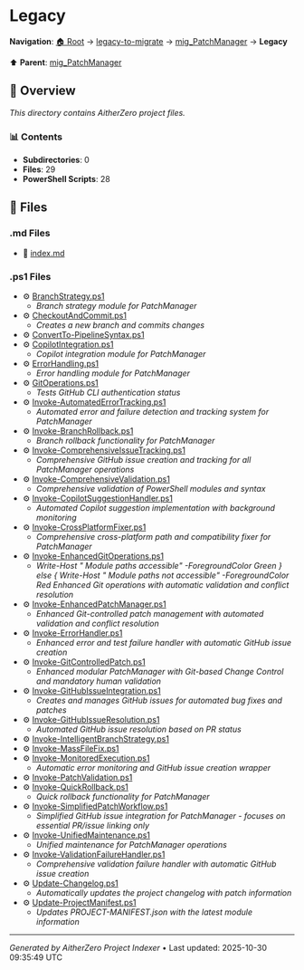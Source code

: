# Legacy

**Navigation**: [🏠 Root](../../../index.md) → [legacy-to-migrate](../../index.md) → [mig_PatchManager](../index.md) → **Legacy**

⬆️ **Parent**: [mig_PatchManager](../index.md)

## 📖 Overview

*This directory contains AitherZero project files.*

### 📊 Contents

- **Subdirectories**: 0
- **Files**: 29
- **PowerShell Scripts**: 28

## 📄 Files

### .md Files

- 📝 [index.md](./index.md)

### .ps1 Files

- ⚙️ [BranchStrategy.ps1](./BranchStrategy.ps1)
  - *Branch strategy module for PatchManager*
- ⚙️ [CheckoutAndCommit.ps1](./CheckoutAndCommit.ps1)
  - *Creates a new branch and commits changes*
- ⚙️ [ConvertTo-PipelineSyntax.ps1](./ConvertTo-PipelineSyntax.ps1)
- ⚙️ [CopilotIntegration.ps1](./CopilotIntegration.ps1)
  - *Copilot integration module for PatchManager*
- ⚙️ [ErrorHandling.ps1](./ErrorHandling.ps1)
  - *Error handling module for PatchManager*
- ⚙️ [GitOperations.ps1](./GitOperations.ps1)
  - *Tests GitHub CLI authentication status*
- ⚙️ [Invoke-AutomatedErrorTracking.ps1](./Invoke-AutomatedErrorTracking.ps1)
  - *Automated error and failure detection and tracking system for PatchManager*
- ⚙️ [Invoke-BranchRollback.ps1](./Invoke-BranchRollback.ps1)
  - *Branch rollback functionality for PatchManager*
- ⚙️ [Invoke-ComprehensiveIssueTracking.ps1](./Invoke-ComprehensiveIssueTracking.ps1)
  - *Comprehensive GitHub issue creation and tracking for all PatchManager operations*
- ⚙️ [Invoke-ComprehensiveValidation.ps1](./Invoke-ComprehensiveValidation.ps1)
  - *Comprehensive validation of PowerShell modules and syntax*
- ⚙️ [Invoke-CopilotSuggestionHandler.ps1](./Invoke-CopilotSuggestionHandler.ps1)
  - *Automated Copilot suggestion implementation with background monitoring*
- ⚙️ [Invoke-CrossPlatformFixer.ps1](./Invoke-CrossPlatformFixer.ps1)
  - *Comprehensive cross-platform path and compatibility fixer for PatchManager*
- ⚙️ [Invoke-EnhancedGitOperations.ps1](./Invoke-EnhancedGitOperations.ps1)
  - *Write-Host "  Module paths accessible" -ForegroundColor Green } else { Write-Host "  Module paths not accessible" -ForegroundColor Red   Enhanced Git operations with automatic validation and conflict resolution*
- ⚙️ [Invoke-EnhancedPatchManager.ps1](./Invoke-EnhancedPatchManager.ps1)
  - *Enhanced Git-controlled patch management with automated validation and conflict resolution*
- ⚙️ [Invoke-ErrorHandler.ps1](./Invoke-ErrorHandler.ps1)
  - *Enhanced error and test failure handler with automatic GitHub issue creation*
- ⚙️ [Invoke-GitControlledPatch.ps1](./Invoke-GitControlledPatch.ps1)
  - *Enhanced modular PatchManager with Git-based Change Control and mandatory human validation*
- ⚙️ [Invoke-GitHubIssueIntegration.ps1](./Invoke-GitHubIssueIntegration.ps1)
  - *Creates and manages GitHub issues for automated bug fixes and patches*
- ⚙️ [Invoke-GitHubIssueResolution.ps1](./Invoke-GitHubIssueResolution.ps1)
  - *Automated GitHub issue resolution based on PR status*
- ⚙️ [Invoke-IntelligentBranchStrategy.ps1](./Invoke-IntelligentBranchStrategy.ps1)
- ⚙️ [Invoke-MassFileFix.ps1](./Invoke-MassFileFix.ps1)
- ⚙️ [Invoke-MonitoredExecution.ps1](./Invoke-MonitoredExecution.ps1)
  - *Automatic error monitoring and GitHub issue creation wrapper*
- ⚙️ [Invoke-PatchValidation.ps1](./Invoke-PatchValidation.ps1)
- ⚙️ [Invoke-QuickRollback.ps1](./Invoke-QuickRollback.ps1)
  - *Quick rollback functionality for PatchManager*
- ⚙️ [Invoke-SimplifiedPatchWorkflow.ps1](./Invoke-SimplifiedPatchWorkflow.ps1)
  - *Simplified GitHub issue integration for PatchManager - focuses on essential PR/issue linking only*
- ⚙️ [Invoke-UnifiedMaintenance.ps1](./Invoke-UnifiedMaintenance.ps1)
  - *Unified maintenance for PatchManager operations*
- ⚙️ [Invoke-ValidationFailureHandler.ps1](./Invoke-ValidationFailureHandler.ps1)
  - *Comprehensive validation failure handler with automatic GitHub issue creation*
- ⚙️ [Update-Changelog.ps1](./Update-Changelog.ps1)
  - *Automatically updates the project changelog with patch information*
- ⚙️ [Update-ProjectManifest.ps1](./Update-ProjectManifest.ps1)
  - *Updates PROJECT-MANIFEST.json with the latest module information*

---

*Generated by AitherZero Project Indexer* • Last updated: 2025-10-30 09:35:49 UTC

